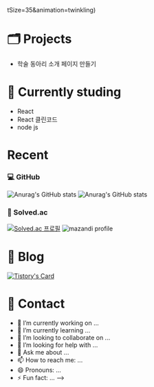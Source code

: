 tSize=35&animation=twinkling)
# 🗂️ Projects
- 학술 동아리 소개 페이지 만들기


# 📝 Currently studing
- React
- React 클린코드
- node js

# Recent
### 💻 GitHub
![Anurag's GitHub stats](https://github-readme-stats.vercel.app/api?kimgt0128=anuraghazra&show_icons=true&theme=transparent)
![Anurag's GitHub stats](https://github-readme-stats.vercel.app/api?username=anuraghazra&show_icons=true&bg_color=00000000)
### 🥇 Solved.ac
[![Solved.ac
프로필](http://mazassumnida.wtf/api/v2/generate_badge?boj=kimgt0128)](https://solved.ac/kimgt0128)
![mazandi profile](http://mazandi.herokuapp.com/api?handle=kimgt0128&theme=cold)

# 📒 Blog
[![Tistory's Card](https://github-readme-tistory-card.vercel.app/api?name=easyhomputer&theme=default)](https://wondrous-developer.tistory.com)


# 🔗 Contact

- 🔭 I’m currently working on ...
- 🌱 I’m currently learning ...
- 👯 I’m looking to collaborate on ...
- 🤔 I’m looking for help with ...
- 💬 Ask me about ...
- 📫 How to reach me: ...
- 😄 Pronouns: ...
- ⚡ Fun fact: ...
-->
